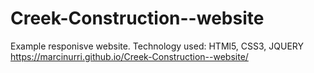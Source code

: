 # Creek-Construction--website
Example responisve website. Technology used: HTMl5, CSS3, JQUERY
https://marcinurri.github.io/Creek-Construction--website/
